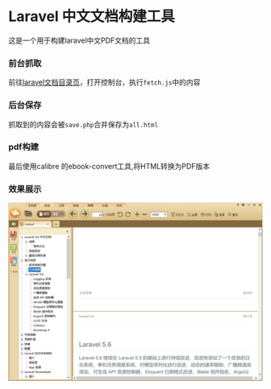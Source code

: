 # Laravel 中文文档构建工具

这是一个用于构建laravel中文PDF文档的工具

### 前台抓取

前往[laravel文档目录页](https://laravel-china.org/docs/laravel/5.6)，打开控制台，执行`fetch.js`中的内容

### 后台保存

抓取到的内容会被`save.php`合并保存为`all.html`

### pdf构建

最后使用calibre 的ebook-convert工具,将HTML转换为PDF版本

### 效果展示

![demo](images/demo.png)